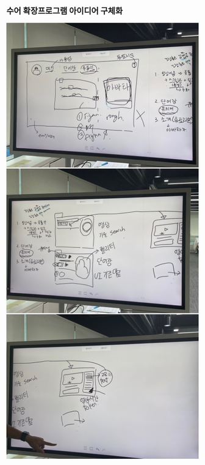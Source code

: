 ## 수어 확장프로그램 아이디어 구체화

![alt text](KakaoTalk_20241022_134814391.jpg)
![alt text](KakaoTalk_20241022_134814391_01.jpg)
![alt text](KakaoTalk_20241022_134814391_02.jpg)
